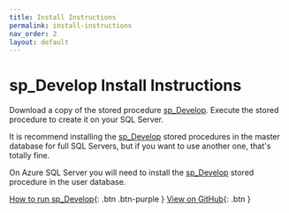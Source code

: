 ```yaml
---
title: Install Instructions
permalink: install-instructions
nav_order: 2
layout: default
---
```


# sp_Develop Install Instructions

Download a copy of the stored procedure [sp_Develop](https://raw.githubusercontent.com/EmergentSoftware/SQL-Server-Development-Assessment/master/sp_Develop.sql). Execute the stored procedure to create it on your SQL Server.

It is recommend installing the [sp_Develop](https://raw.githubusercontent.com/EmergentSoftware/SQL-Server-Development-Assessment/master/sp_Develop.sql) stored procedures in the master database for full SQL Servers, but if you want to use another one, that's totally fine. 

On Azure SQL Server you will need to install the [sp_Develop](https://raw.githubusercontent.com/EmergentSoftware/SQL-Server-Development-Assessment/master/sp_Develop.sql) stored procedure in the user database.

[How to run sp_Develop](usage-instructions){: .btn .btn-purple }
[View on GitHub](https://github.com/EmergentSoftware/SQL-Server-Development-Assessment){: .btn }